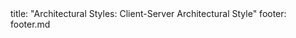 <frontmatter>
title: "Architectural Styles: Client-Server Architectural Style"
footer: footer.md
</frontmatter>

<include src="navbar.md" boilerplate />

<include src="container-inPage-asFlat.md" boilerplate />